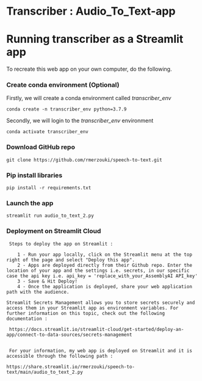 # Transcriber : Audio_To_Text-app

# Running transcriber as a Streamlit app
To recreate this web app on your own computer, do the following.

### Create conda environment (Optional)
Firstly, we will create a conda environment called *transcriber_env*
```
conda create -n transcriber_env python=3.7.9
```
Secondly, we will login to the *transcriber_env* environment
```
conda activate transcriber_env
```

###  Download GitHub repo

```
git clone https://github.com/rmerzouki/speech-to-text.git
```

###  Pip install libraries
```
pip install -r requirements.txt
```

###  Launch the app

```
streamlit run audio_to_text_2.py

```


###  Deployment on Streamlit Cloud
```
 Steps to deploy the app on Streamlit :

    1 - Run your app locally, click on the Streamlit menu at the top right of the page and select "Deploy this app".
    2 - Apps are deployed directly from their Github repo. Enter the location of your app and the settings i.e. secrets, in our specific case the api key i.e. api_key = 'replace_with_your_AssemblyAI API_key' 
    3 - Save & Hit Deploy!
    4 - Once the application is deployed, share your web application path with the audience.

Streamlit Secrets Management allows you to store secrets securely and access them in your Streamlit app as environment variables. For further information on this topic, check out the following documentation :

 https://docs.streamlit.io/streamlit-cloud/get-started/deploy-an-app/connect-to-data-sources/secrets-management


 For your information, my web app is deployed on Streamlit and it is accessible through the following path :
    
https://share.streamlit.io/rmerzouki/speech-to-text/main/audio_to_text_2.py

```